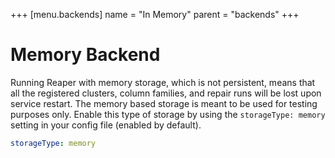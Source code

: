 +++
[menu.backends]
name = "In Memory"
parent = "backends"
+++

# Memory Backend

Running Reaper with memory storage, which is not persistent, means that all
the registered clusters, column families, and repair runs will be lost upon service restart.
The memory based storage is meant to be used for testing purposes only. Enable this type of storage by using the `storageType: memory` setting in your config file (enabled by default).

```yaml
storageType: memory
```